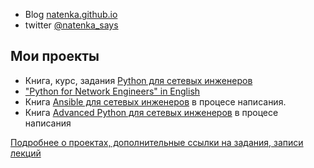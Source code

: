 * Blog [natenka.github.io](https://natenka.github.io/)
* twitter [@natenka_says](https://twitter.com/natenka_says)

## Мои проекты

* Книга, курс, задания [Python для сетевых инженеров](https://natenka.github.io/pyneng/)
* ["Python for Network Engineers" in English](https://pyneng.readthedocs.io/en/latest/)
* Книга [Ansible для сетевых инженеров](https://ansible-for-network-engineers.readthedocs.io) в процесе написания.
* Книга [Advanced Python для сетевых инженеров](https://advpyneng.readthedocs.io/ru/latest/) в процесе написания

[Подробнее о проектах, дополнительные ссылки на задания, записи лекций](https://natenka.github.io/projects/)
